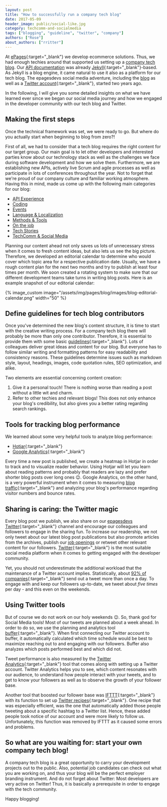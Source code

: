 ```yaml
---
layout: post
title: "How to successfully run a company tech blog"
date: 2017-05-09
header_image: public/social-like.jpg
category: techcomm-and-socialmedia
tags: ["blogging", "guideline", "twitter", "company"]
authors: ["Rose"]
about_authors: ["rritter"]
---
```


At [ePages](https://www.epages.com/us/){:target="_blank"} we develop ecommerce solutions.
Thus, we had enough techies around that supported us setting up a [company tech blog](/blog).
Our [API documentation](/apps) was already [Jekyll](https://jekyllrb.com/){:target="_blank"}-based.
As Jekyll is a blog engine, it came natural to use it also as a platform for our tech blog.
The epagesdevs social media adventure, including the [blog](/blog) as well as a [Twitter account](https://twitter.com/epagesdevs){:target="_blank"}, started two years ago.

In the following, I will give you some detailed insights on what we have learned ever since we began our social media journey and how we engaged in the developer community with our tech blog and Twitter.

## Making the first steps

Once the technical framework was set, we were ready to go.
But where do you actually start when beginning to blog from zero?!

First of all, we had to consider that a tech blog requires the right content for our target group.
Our main goal is to let other developers and interested parties know about our technology stack as well as the challenges we face during software development and how we solve them.
Furthermore, we are establishing new APIs, actively live Scrum and agile processes as well as participate in lots of conferences throughout the year.
Not to forget that we're proud of our company culture and familiar working atmosphere.
Having this in mind, made us come up with the following main categories for our blog:

* [API Experience](/blog/api-experience/)
* [Coding](/blog/coding/)
* [Events](/blog/events/)
* [Language & Localization](/blog/language-and-localization/)
* [Methods & Tools](/blog/methods-and-tools/)
* [On the job](/blog/on-the-job/)
* [Tech Stories](/blog/tech-stories/)
* [TechComm & Social Media](/blog/techcomm-and-socialmedia/)

Planning our content ahead not only saves us lots of unnecessary stress when it comes to fresh content ideas, but also lets us see the big picture.
Therefore, we developed an editorial calendar to determine who would cover which topic area for a respective publication date.
Usually, we have a rough content plan for the next two months and try to publish at least four times per month.
We soon created a rotating system to make sure that our different development teams take turns in writing blog posts.
Here is an example snapshot of our editorial calendar:

{% image_custom image="/assets/img/pages/blog/images/blog-editorial-calendar.png" width="50" %}


## Define guidelines for tech blog contributors

Once you've determined the new blog's content structure, it is time to start with the creative writing process.
For a company tech blog there will probably be more than only one contributor.
Therefore, it is essential to provide them with some basic [guidelines](https://github.com/ePages-de/epages-docs/tree/develop/helpdocs){:target="_blank"}.
Lots of colleagues deliver great ideas and content for our blog.
But everyone has to follow similar writing and formatting patterns for easy readability and consistency reasons.
These guidelines determine issues such as markdown style, layout, headings, images, code quotation rules, SEO optimization, and alike.

Two elements are essential concerning content creation:

1. Give it a personal touch!
There is nothing worse than reading a post without a little wit and charm.
2. Refer to other techies and relevant blogs!
This does not only enhance your blog's credibility, but also gives you a better rating regarding search rankings.

## Tools for tracking blog performance

We learned about some very helpful tools to analyze blog performance:

* [Hotjar](https://www.hotjar.com/){:target="_blank"}
* [Google Analytics](https://analytics.google.com){:target="_blank"}

Every time a new post is published, we create a heatmap in Hotjar in order to track and to visualize reader behavior.
Using Hotjar will let you learn about reading patterns and probably that readers are lazy and prefer shorter blog posts over long ones 😉.
Google Analytics, on the other hand, is a very powerful instrument when it comes to measuring [blog traffic](https://www.blogmutt.com/blog/measuring-blog-traffic-with-google-analytics){:target="_blank"} and analyzing your blog's performance regarding visitor numbers and bounce rates.

## Sharing is caring: the Twitter magic

Every blog post we publish, we also share on our [epagesdevs Twitter](https://twitter.com/epagesdevs){:target="_blank"} channel and encourage our colleagues and followers to engage in the sharing fun.
To increase our readership, we not only tweet about our latest blog post publications but also promote articles from the archives, publish our [job openings](/devjobs) or retweet other relevant content for our followers.
[Twitter](https://twitter.com/){:target="_blank"} is the most suitable social media platform when it comes to getting engaged with the developer community.

Yet, you should not underestimate the additional workload that the maintenance of a Twitter account implies.
Statistically, about [92% of companies](https://www.brandwatch.com/blog/44-twitter-stats-2016/){:target="_blank"} send out a tweet more than once a day.
To engage with and keep our followers up-to-date, we tweet about *five times* per day - and this even on the weekends.

## Using Twitter tools

But of course we do not work on our holy weekends 😉.
So, thank god for Social Media tools!
Most of our tweets are planned about a week ahead.
In order to do so, we use the planning and analytics tool [buffer](https://buffer.com/app){:target="_blank"}.
When first connecting our Twitter account to buffer, it automatically calculated which time schedule would be best to maximize reaching out to and engaging with our followers.
Buffer also analyzes which posts performed best and which did not.

Tweet performance is also measured by the [Twitter Analytics](https://analytics.twitter.com){:target="_blank"} tool that comes along with setting up a Twitter account.
Twitter Analytics helps you to see, which content resonates with our audience, to understand how people interact with your tweets, and to get to know your followers as well as to observe the growth of your follower base.

Another tool that boosted our follower base was [IFTTT](https://ifttt.com/){:target="_blank"} with its function to set up [Twitter recipes](https://ifttt.com/twitter){:target="_blank"}.
One recipe that was especially efficient, was the one that automatically added those people tweeting about a specific hashtag to a Twitter list.
Hence, these added people took notice of our account and were more likely to follow us.
Unfortunately, this function was removed by IFTTT as it caused some errors and problems.

## So what are you waiting for: start your own company tech blog!

A company tech blog is a great opportunity to carry your development projects out to the public.
Also, potential job candidates can check out what you are working on, and thus your blog will be the perfect employer branding instrument.
And do not forget about Twitter:
Most developers are very active on Twitter!
Thus, it is basically a prerequisite in order to engage with the tech community.

Happy blogging!
